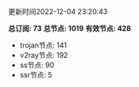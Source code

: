 更新时间2022-12-04 23:20:43

**总订阅: 73**
**总节点: 1019**
**有效节点: 428**
- trojan节点: 141
- v2ray节点: 192
- ss节点: 90
- ssr节点: 5
